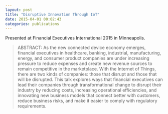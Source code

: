 ```yaml
---
layout: post
title: "Disruptive Innovation Through IoT"
date: 2015-04-01 00:02:43
categories: publications
---
```


Presented at Financial Executives International 2015 in Minneapolis.

> ABSTRACT: As the new connected device economy emerges, financial executives in healthcare, banking, industrial, manufacturing, energy, and consumer product companies are under increasing pressure to reduce expenses and create new revenue sources to remain competitive in the marketplace. With the Internet of Things, there are two kinds of companies: those that disrupt and those that will be disrupted. This talk explores ways that financial executives can lead their companies through transformational change to disrupt their industry by reducing costs, increasing operational efficiencies, and innovating new business models that connect better with customers, reduce business risks, and make it easier to comply with regulatory requirements.

